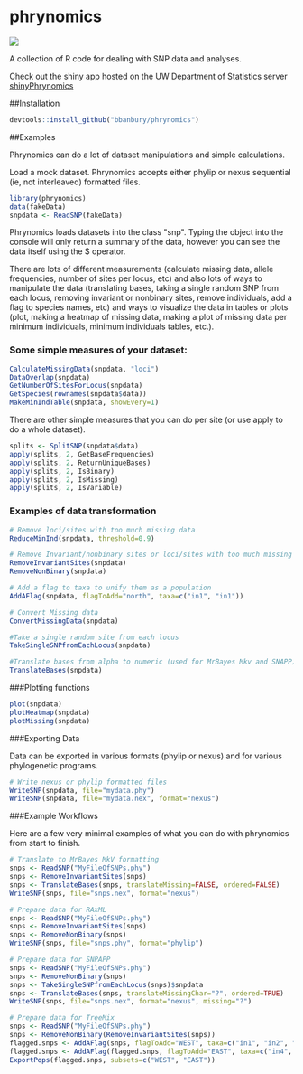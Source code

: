 phrynomics
==========
![](http://barbbanbury.info/barbbanbury/Research_Projects_files/phrynoHead.jpg) 

A collection of R code for dealing with SNP data and analyses. 

Check out the shiny app hosted on the UW Department of Statistics server
[shinyPhrynomics](https://rstudio.stat.washington.edu/shiny/phrynomics/)

##Installation

```r
devtools::install_github("bbanbury/phrynomics")
```


##Examples

Phrynomics can do a lot of dataset manipulations and simple calculations. 

Load a mock dataset. Phrynomics accepts either phylip or nexus sequential (ie, not interleaved) formatted files.  

```r
library(phrynomics)
data(fakeData)
snpdata <- ReadSNP(fakeData)
```

Phrynomics loads datasets into the class "snp". Typing the object into the console will only return a summary of the data, however you can see the data itself using the $ operator. 

There are lots of different measurements (calculate missing data, allele frequencies, number of sites per locus, etc) and also lots of ways to manipulate the data (translating bases, taking a single random SNP from each locus, removing invariant or nonbinary sites, remove individuals, add a flag to species names, etc) and ways to visualize the data in tables or plots (plot, making a heatmap of missing data, making a plot of missing data per minimum individuals, minimum individuals tables, etc.). 

### Some simple measures of your dataset:
```r
CalculateMissingData(snpdata, "loci")  
DataOverlap(snpdata) 
GetNumberOfSitesForLocus(snpdata) 
GetSpecies(rownames(snpdata$data)) 
MakeMinIndTable(snpdata, showEvery=1)
```

There are other simple measures that you can do per site (or use apply to do a whole dataset).  
```r
splits <- SplitSNP(snpdata$data)
apply(splits, 2, GetBaseFrequencies)
apply(splits, 2, ReturnUniqueBases)
apply(splits, 2, IsBinary)
apply(splits, 2, IsMissing)
apply(splits, 2, IsVariable)
```

### Examples of data transformation
```r
# Remove loci/sites with too much missing data
ReduceMinInd(snpdata, threshold=0.9)

# Remove Invariant/nonbinary sites or loci/sites with too much missing data
RemoveInvariantSites(snpdata)
RemoveNonBinary(snpdata)

# Add a flag to taxa to unify them as a population
AddAFlag(snpdata, flagToAdd="north", taxa=c("in1", "in1"))

# Convert Missing data
ConvertMissingData(snpdata)

#Take a single random site from each locus
TakeSingleSNPfromEachLocus(snpdata)

#Translate bases from alpha to numeric (used for MrBayes Mkv and SNAPP)
TranslateBases(snpdata)
```

###Plotting functions
```r
plot(snpdata)
plotHeatmap(snpdata)
plotMissing(snpdata)
```

###Exporting Data

Data can be exported in various formats (phylip or nexus) and for various phylogenetic programs.  

```r
# Write nexus or phylip formatted files
WriteSNP(snpdata, file="mydata.phy")
WriteSNP(snpdata, file="mydata.nex", format="nexus")
```

###Example Workflows 

Here are a few very minimal examples of what you can do with phrynomics from start to finish.  

```r
# Translate to MrBayes MkV formatting
snps <- ReadSNP("MyFileOfSNPs.phy")
snps <- RemoveInvariantSites(snps)
snps <- TranslateBases(snps, translateMissing=FALSE, ordered=FALSE)
WriteSNP(snps, file="snps.nex", format="nexus")

# Prepare data for RAxML
snps <- ReadSNP("MyFileOfSNPs.phy")
snps <- RemoveInvariantSites(snps)
snps <- RemoveNonBinary(snps)
WriteSNP(snps, file="snps.phy", format="phylip")

# Prepare data for SNPAPP
snps <- ReadSNP("MyFileOfSNPs.phy")
snps <- RemoveNonBinary(snps)
snps <- TakeSingleSNPfromEachLocus(snps)$snpdata
snps <- TranslateBases(snps, translateMissingChar="?", ordered=TRUE)
WriteSNP(snps, file="snps.nex", format="nexus", missing="?")

# Prepare data for TreeMix
snps <- ReadSNP("MyFileOfSNPs.phy")
snps <- RemoveNonBinary(RemoveInvariantSites(snps))
flagged.snps <- AddAFlag(snps, flagToAdd="WEST", taxa=c("in1", "in2", "in3"))
flagged.snps <- AddAFlag(flagged.snps, flagToAdd="EAST", taxa=c("in4", "in5", "in6"))
ExportPops(flagged.snps, subsets=c("WEST", "EAST"))
```

